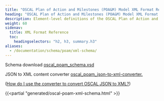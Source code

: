 ```yaml
---
title: "OSCAL Plan of Action and Milestones (POA&M) Model XML Format Reference"
heading: "OSCAL Plan of Action and Milestones (POA&M) Model XML Format Reference"
description: Element-level definitions of the OSCAL Plan of Action and Milestones model XML format.
weight: 60
sidenav:
  title: XML Format Reference
  toc:
    headingselectors: "h2, h3, summary.h3"
aliases:
  - /documentation/schema/poam/xml-schema/
---
```


<p><span class="usa-tag">Schema download</span> <a href="/artifacts/xml/schema/oscal_poam_schema.xsd">oscal_poam_schema.xsd</a></p>
<p><span class="usa-tag">JSON to XML content converter</span>  <a href="/artifacts/xml/converter/oscal_poam_json-to-xml-converter.xsl">oscal_poam_json-to-xml-converter.</a></p>
<p>(<a href="?">How do I use the converter to convert OSCAL JSON to XML?</a>)</p>

{{<partial "generated/oscal-poam-xml-schema.html" >}}
